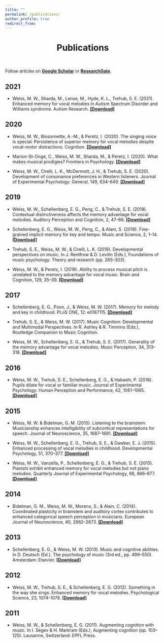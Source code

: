 ```yaml
---
title: ""
permalink: /publications/
author_profile: true
redirect_from:
---
```


<p> <center> <h1>Publications</h1> </center> </p> <br>

Follow articles on <u><a href="https://scholar.google.com/citations?user=PRiO1MoAAAAJ&hl=en"><b>Google Scholar</b></a></u> or <u><a href="https://www.researchgate.net/profile/Michael_Weiss18"><b>ResearchGate</b></a></u>.

## 2021

* Weiss, M. W., Sharda, M., Lense, M., Hyde, K. L., Trehub, S. E. (2021). Enhanced memory for vocal melodies in Autism Spectrum Disorder and Williams syndrome. Autism Research. [**[Download]**](https://m-w-w.github.io/files/papers/2021-WeissShardaLenseHydeTrehub.pdf)

## 2020

* Weiss, M. W., Bissonnette, A.-M., & Peretz, I. (2020). The singing voice is special: Persistence of superior memory for vocal melodies despite vocal-motor distractions. Cognition. [**[Download]**](https://m-w-w.github.io/files/papers/2020-WeissBissonnettePeretz.pdf)

* Marion-St-Onge, C., Weiss, M. W., Sharda, M., & Peretz, I. (2020). What makes musical prodigies? Frontiers in Psychology. [**[Download]**](https://www.frontiersin.org/articles/10.3389/fpsyg.2020.566373/full)

* Weiss, M. W., Cirelli, L. K., McDermott, J. H., & Trehub, S. E. (2020). Development of consonance preferences in Western listeners. Journal of Experimental Psychology: General, 149, 634–649. [**[Download]**](https://m-w-w.github.io/files/papers/2020-WeissCirelliMcDermottTrehub.pdf)

## 2019

* Weiss, M. W., Schellenberg, E. G., Peng, C., & Trehub, S. E. (2019). Contextual distinctiveness affects the memory advantage for vocal melodies. Auditory Perception and Cognition, 2, 47–66. [**[Download]**](https://m-w-w.github.io/files/papers/2019-WeissSchellenbergPengTrehub.pdf)

* Schellenberg, E. G., Weiss, M. W., Peng, C., & Alam, S. (2019). Fine-grained implicit memory for key and tempo. Music and Science, 2, 1–14. [**[Download]**](https://m-w-w.github.io/files/papers/2019-SchellenbergWeissPengAlam.pdf)

* Trehub, S. E., Weiss, M. W., & Cirelli, L. K. (2019). Developmental perspectives on music. In J. Rentfrow & D. Levitin (Eds.), Foundations of music psychology: Theory and research (pp. 265–303). 

* Weiss, M. W., & Peretz, I. (2019). Ability to process musical pitch is unrelated to the memory advantage for vocal music. Brain and Cognition, 129, 35–39. [**[Download]**](https://m-w-w.github.io/files/papers/2019-Weiss,Peretz-BrainAndCognition.pdf)

## 2017

* Schellenberg, E. G., Poon, J., & Weiss, M. W. (2017). Memory for melody and key in childhood. PLoS ONE, 12: e0187115. [**[Download]**](https://m-w-w.github.io/files/papers/2017-Schellenbergetal.-PLOSONE.pdf)

* Trehub, S. E., & Weiss, M. W. (2017). Music Cognition: Developmental and Multimodal Perspectives. In R. Ashley & R. Timmins (Eds.), Routledge Companion to Music Cognition.

* Weiss, M. W., Schellenberg, E. G., & Trehub, S. E. (2017). Generality of the memory advantage for vocal melodies. Music Perception, 34, 313–318. [**[Download]**](https://m-w-w.github.io/files/papers/2017-Weissetal.-MusicPerception.pdf)

## 2016

* Weiss, M. W., Trehub, S. E., Schellenberg, E. G., & Habashi, P. (2016). Pupils dilate for vocal or familiar music. Journal of Experimental Psychology: Human Perception and Performance, 42, 1061–1065. [**[Download]**](https://m-w-w.github.io/files/papers/2016-Weissetal.-JournalofExperimentalPsychologyHumanPerceptionandPerformance.pdf)

## 2015

* Weiss, M. W. & Bidelman, G. M. (2015). Listening to the brainstem: Musicianship enhances intelligibility of subcortical representations for speech. Journal of Neuroscience, 35, 1687–1691. [**[Download]**](https://m-w-w.github.io/files/papers/2015-Weiss,Bidelman-JournalofNeuroscience.pdf)

* Weiss, M. W., Schellenberg, E. G., Trehub, S. E., & Dawber, E. J. (2015). Enhanced processing of vocal melodies in childhood. Developmental Psychology, 51, 370–377. [**[Download]**](https://m-w-w.github.io/files/papers/2015-Weissetal.-DevelopmentalPsychology.pdf)

* Weiss, M. W., Vanzella, P., Schellenberg, E. G., & Trehub, S. E. (2015). Pianists exhibit enhanced memory for vocal melodies but not piano melodies. Quarterly Journal of Experimental Psychology, 68, 866–877. [**[Download]**](https://m-w-w.github.io/files/papers/2015-Weissetal.-TheQuarterlyJournalofExperimentalPsychology.pdf)

## 2014

* Bidelman, G. M., Weiss, M. W., Moreno, S., & Alain, C. (2014). Coordinated plasticity in brainstem and auditory cortex contributes to enhanced categorical speech perception in musicians. European Journal of Neuroscience, 40, 2662–2673. [**[Download]**](https://m-w-w.github.io/files/papers/2014-Bidelmanetal.-TheEuropeanJournalofNeuroscience.pdf)

## 2013

* Schellenberg, E. G., & Weiss, M. W. (2013). Music and cognitive abilities. In D. Deutsch (Ed.), The psychology of music (3rd ed., pp. 499–550). Amsterdam: Elsevier. [**[Download]**](https://m-w-w.github.io/files/papers/2013-Schellenberg,Weiss-ThePsychologyofMusic.pdf)

## 2012

* Weiss, M. W., Trehub, S. E., & Schellenberg, E. G. (2012). Something in the way she sings: Enhanced memory for vocal melodies. Psychological Science, 23, 1074–1078. [**[Download]**](https://m-w-w.github.io/files/papers/2012-Weissetal.-Psychologicalscience.pdf)

## 2011

* Weiss, M. W., & Schellenberg, E. G. (2011). Augmenting cognition with music. In I. Segev & H. Markram (Eds.), Augmenting cognition (pp. 103–125). Lausanne, Switzerland: EPFL Press.
